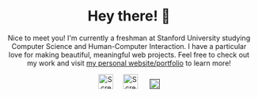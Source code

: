 <h1 align="center">
  Hey there! 👋
</h1>
<p align="center">
 Nice to meet you! I'm currently a freshman at Stanford University studying Computer Science and Human-Computer Interaction. I have a particular love for making beautiful, meaningful web projects. Feel free to check out my work and visit <a href="https://ayanagriffin.com">my personal website/portfolio</a> to learn more!
</p>
<div align="center">
<a href="https://linkedin.com/in/ayanagriffin"><img width="30" alt="Screen Shot 2021-04-01 at 3 36 46 PM" src="https://user-images.githubusercontent.com/69114559/113361169-31387a00-9300-11eb-9c78-1c378b5c738d.png"></a>
  &nbsp; &nbsp;
<a href="mailto:hi@ayanagriffin.com"><img width="30" alt="Screen Shot 2021-04-01 at 3 36 52 PM" src="https://user-images.githubusercontent.com/69114559/113361170-31387a00-9300-11eb-9252-aaff0bfcb949.png"></a>
  &nbsp; &nbsp;&nbsp;
<a href=""><img width="20" alt="Screen Shot 2021-04-01 at 3 36 57 PM" src="https://user-images.githubusercontent.com/69114559/113361171-31387a00-9300-11eb-8438-9b84d91b3c15.png"></a>

</div>

